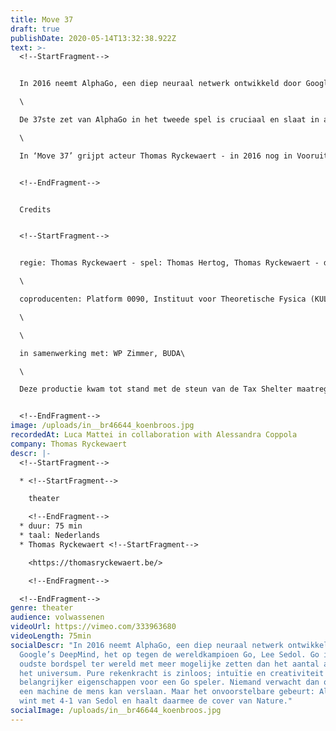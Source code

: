 ```yaml
---
title: Move 37
draft: true
publishDate: 2020-05-14T13:32:38.922Z
text: >-
  <!--StartFragment-->


  In 2016 neemt AlphaGo, een diep neuraal netwerk ontwikkeld door Google’s DeepMind, het op tegen de wereldkampioen Go, Lee Sedol. Go is het oudste bordspel ter wereld met meer mogelijke zetten dan het aantal atomen in het universum. Pure rekenkracht is zinloos; intuïtie en creativiteit zijn veel belangrijker eigenschappen voor een Go speler. Niemand verwacht dan ook dat een machine de mens kan verslaan. Maar het onvoorstelbare gebeurt: AlphaGo wint met 4-1 van Sedol en haalt daarmee de cover van Nature.\

  \

  De 37ste zet van AlphaGo in het tweede spel is cruciaal en slaat in als een bom. De computer maakt een move die geen mens had kunnen bedenken, waarop Sedol zijn stoel verlaat om later lijkbleek terug te keren. De tv-commentatoren vallen stil en het beeld lijkt te bevriezen. In dit mysterieuze moment van verslagenheid en verwondering openbaart zich het radicaal vreemde van de AI: uitermate intelligent, creatief, maar ook totaal alien.\

  \

  In ‘Move 37’ grijpt acteur Thomas Ryckewaert - in 2016 nog in Vooruit met het indrukwekkende ‘Golem’ - dit moment aan voor een lecture performance over die fenomenen die de menselijke verbeelding overstijgen. Kan theater het onverbeeldbare verbeelden? Van artificiële intelligentie over zwarte gaten tot robotdromen: in 'Move 37' vervagen de grenzen tussen mens en alien. Een intieme en bevreemdende performance, zwalpend tussen realiteit en fictie.


  <!--EndFragment-->


  Credits


  <!--StartFragment-->


  regie: Thomas Ryckewaert - spel: Thomas Hertog, Thomas Ryckewaert - dramaturgie: Kristof Van Baarle - scenografie: Erki De Vries - licht: Peter Quasters - geluid: Jürgen Deblonde - video: Paul Van Caudenberg - regie-assistentie: Sibran Sampers - stage: Margarida Ramalhete - productieleidster: Charlotte Cornelissen - management: Karen Feys\

  \

  coproducenten: Platform 0090, Instituut voor Theoretische Fysica (KULeuven), deSingel Internationale Kunstcampus, Het Laatste Bedrijf\

  \

  \

  in samenwerking met: WP Zimmer, BUDA\

  \

  Deze productie kwam tot stand met de steun van de Tax Shelter maatregel van de Belgische Federale Overheid, Gallop Tax Shelter en met de steun van de Vlaamse Overheid.


  <!--EndFragment-->
image: /uploads/in__br46644_koenbroos.jpg
recordedAt: Luca Mattei in collaboration with Alessandra Coppola
company: Thomas Ryckewaert
descr: |-
  <!--StartFragment-->

  * <!--StartFragment-->

    theater

    <!--EndFragment-->
  * duur: 75 min
  * taal: Nederlands
  * Thomas Ryckewaert <!--StartFragment-->

    <https://thomasryckewaert.be/>

    <!--EndFragment-->

  <!--EndFragment-->
genre: theater
audience: volwassenen
videoUrl: https://vimeo.com/333963680
videoLength: 75min
socialDescr: "In 2016 neemt AlphaGo, een diep neuraal netwerk ontwikkeld door
  Google’s DeepMind, het op tegen de wereldkampioen Go, Lee Sedol. Go is het
  oudste bordspel ter wereld met meer mogelijke zetten dan het aantal atomen in
  het universum. Pure rekenkracht is zinloos; intuïtie en creativiteit zijn veel
  belangrijker eigenschappen voor een Go speler. Niemand verwacht dan ook dat
  een machine de mens kan verslaan. Maar het onvoorstelbare gebeurt: AlphaGo
  wint met 4-1 van Sedol en haalt daarmee de cover van Nature."
socialImage: /uploads/in__br46644_koenbroos.jpg
---
```

